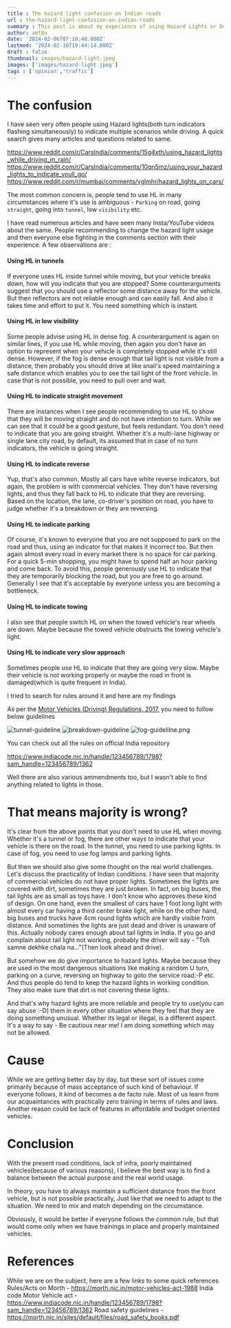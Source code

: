```yaml
---
title : The hazard light confusion on Indian roads
url : the-hazard-light-confusion-on-indian-roads
summary : This post is about my experience of using Hazard Lights or Double indicators (as what we call it in India) in traffic. I also present some authentic guidelines from Motor vehicle act.
author: amt8u
date: '2024-02-06T07:10:48.000Z'
lastmod: '2024-02-16T19:44:14.000Z'
draft : false
thumbnail: images/hazard-light.jpeg
images: ['images/hazard-light.jpeg']
tags : ['opinion','traffic']
---
```


# The confusion
I have seen very often people using Hazard lights(both turn indicators flashing simultaneously) to indicate multiple scenarios while driving. A quick search gives many articles and questions related to same.

https://www.reddit.com/r/CarsIndia/comments/15g4xth/using_hazard_lights_while_driving_in_rain/
https://www.reddit.com/r/CarsIndia/comments/10qn5mz/using_your_hazard_lights_to_indicate_youll_go/
https://www.reddit.com/r/mumbai/comments/vglmhr/hazard_lights_on_cars/

The most common concern is, people tend to use HL in many circumstances where it's use is ambiguous - `Parking` on road, going `straight`, going into `tunnel`, low `visibility` etc.

I have read numerous articles and have seen many Insta/YouTube videos about the same. People recommending to change the hazard light usage and then everyone else fighting in the comments section with their experience. A few observations are :

#### Using HL in tunnels
If everyone uses HL inside tunnel while moving, but your vehicle breaks down, how will you indicate that you are stopped? Some counterarguments suggest that you should use a reflector some distance away for the vehicle. But then reflectors are not reliable enough and can easily fall. And also it takes time and effort to put it. You need something which is instant.

#### Using HL in low visibility
Some people advise using HL in dense fog. A counterargument is again on similar lines, if you use HL while moving, then again you don't have an option to represent when your vehicle is completely stopped while it's still dense. However, if the fog is dense enough that tail light is not visible from a distance, then probably you should drive at like snail's speed maintaining a safe distance which enables you to see the tail light of the front vehicle. In case that is not possible, you need to pull over and wait.

#### Using HL to indicate straight movement
There are instances when I see people recommending to use HL to show that they will be moving straight and do not have intention to turn. While we can see that it could be a good gesture, but feels redundant. You don't need to indicate that you are going straight. Whether it's a multi-lane highway or single lane city road, by default, its assumed that in case of no turn indicators, the vehicle is going straight.

#### Using HL to indicate reverse
Yup, that's also common. Mostly all cars have white reverse indicators, but again, the problem is with commercial vehicles. They don't have reversing lights, and thus they fall back to HL to indicate that they are reversing. Based on the location, the lane, co-driver's position on road, you have to judge whether it's a breakdown or they are reversing.

#### Using HL to indicate parking
Of course, it's known to everyone that you are not supposed to park on the road and thus, using an indicator for that makes it incorrect too. But then again almost every road in every market there is no space for car parking. For a quick 5-min shopping, you might have to spend half an hour parking and come back. To avoid this, people generously use HL to indicate that they are temporarily blocking the road, but you are free to go around. Generally I see that it's acceptable by everyone unless you are becoming a bottleneck.

#### Using HL to indicate towing
I also see that people switch HL on when the towed vehicle's rear wheels are down. Maybe because the towed vehicle obstructs the towing vehicle's light. 

#### Using HL to indicate very slow approach
Sometimes people use HL to indicate that they are going very slow. Maybe their vehicle is not working properly or maybe the road in front is damaged(which is quite frequent in India).

I tried to search for rules around it and here are my findings

As per the [Motor Vehicles (Driving) Regulations, 2017.](https://upload.indiacode.nic.in/showfile?actid=AC_CEN_30_42_00009_198859_1517807326286&type=regulation&filename=G.S.R.634(E)%2023.06.2017%20rules%20of%20road%20regulation%202017.pdf) you need to follow below guidelines

![tunnel-guideline](./images/tunnel-guideline.png)
![breakdown-guideline](./images/breakdown-guideline.png)
![fog-guidelilne.png](./images/fog-guidelilne.png)

You can check out all the rules on official India repository

https://www.indiacode.nic.in/handle/123456789/1798?sam_handle=123456789/1362

Well there are also various ammendments too, but I wasn't able to find anything related to lights in those.

# That means majority is wrong?
It's clear from the above points that you don't need to use HL when moving. Whether it's a tunnel or fog, there are other ways to indicate that your vehicle is there on the road. In the tunnel, you need to use parking lights. In case of fog, you need to use fog lamps and parking lights.

But then we should also give some thought on the real world challenges. Let's discuss the practicality of Indian conditions. I have seen that majority of commercial vehicles do not have proper lights. Sometimes the lights are covered with dirt, sometimes they are just broken. In fact, on big buses, the tail lights are as small as toys have. I don't know who approves these kind of design. On one hand, even the smallest of cars have 1 foot long light with almost every car having a third center brake light, while on the other hand, big buses and trucks have 4cm round lights which are hardly visible from distance. And sometimes the lights are just dead and driver is unaware of this. Actually nobody cares enough about tail lights in India. If you go and complain about tail light not working, probably the driver will say - "Toh samne dekhke chala na..."(Then look ahead and drive).

But somehow we do give importance to hazard lights. Maybe because they are used in the most dangerous situations like making a random U turn, parking on a curve, reversing on highway to goto the service road:-P etc. And thus people do tend to keep the hazard lights in working condition. They also make sure that dirt is not covering these lights.

And that's why hazard lights are more reliable and people try to use(you can say abuse :-D) them in every other situation where they feel that they are doing something unusual. Whether its legal or illegal, is a different aspect. It's a way to say - Be cautious near me! I am doing something which may not be allowed.

# Cause
While we are getting better day by day, but these sort of issues come primarily because of mass acceptance of such kind of behaviour. If everyone follows, it kind of becomes a de facto rule. Most of us learn from our acquaintances with practically zero training in terms of rules and laws. Another reason could be lack of features in affordable and budget oriented vehicles. 

# Conclusion
With the present road conditions, lack of infra, poorly maintained vehicles(because of various reasons), I believe the best way is to find a balance between the actual purpose and the real world usage.

In theory, you have to always maintain a sufficient distance from the front vehicle, but is not possible practically, Just like that we need to adapt to the situation. We need to mix and match depending on the circumstance.

Obviously, it would be better if everyone follows the common rule, but that would come only when we have trainings in place and properly maintained vehicles.

# References
While we are on the subject, here are a few links to some quick references
Rules/Acts on Morth - https://morth.nic.in/motor-vehicles-act-1988
India code Motor Vehicle act - https://www.indiacode.nic.in/handle/123456789/1798?sam_handle=123456789/1362
Road safety guidelines - https://morth.nic.in/sites/default/files/road_safety_books.pdf

